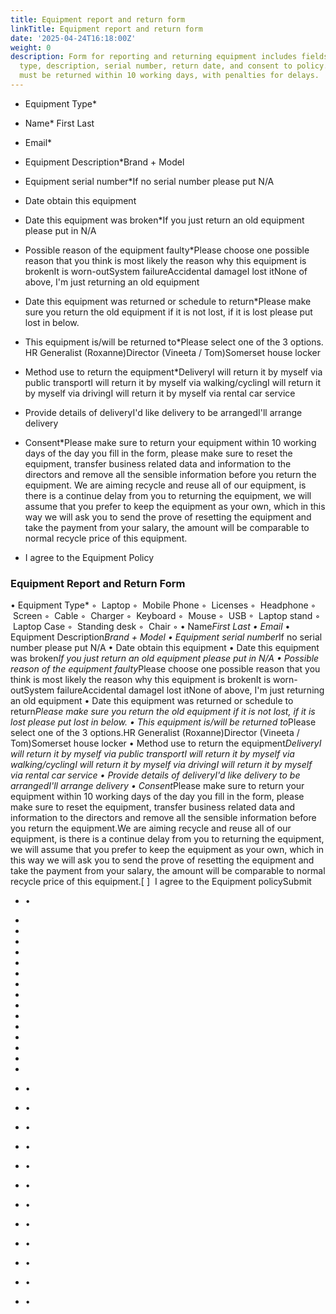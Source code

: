 ```yaml
---
title: Equipment report and return form
linkTitle: Equipment report and return form
date: '2025-04-24T16:18:00Z'
weight: 0
description: Form for reporting and returning equipment includes fields for equipment
  type, description, serial number, return date, and consent to policy. Equipment
  must be returned within 10 working days, with penalties for delays.
---
```



- Equipment Type*

- Name* First Last

- Email*

- Equipment Description*Brand + Model

- Equipment serial number*If no serial number please put N/A

- Date obtain this equipment

- Date this equipment was broken*If you just return an old equipment please put in N/A

- Possible reason of the equipment faulty*Please choose one possible reason that you think is most likely the reason why this equipment is brokenIt is worn-outSystem failureAccidental damageI lost itNone of above, I'm just returning an old equipment

- Date this equipment was returned or schedule to return*Please make sure you return the old equipment if it is not lost, if it is lost please put lost in below.

- This equipment is/will be returned to*Please select one of the 3 options. HR Generalist (Roxanne)Director (Vineeta / Tom)Somerset house locker

- Method use to return the equipment*DeliveryI will return it by myself via public transportI will return it by myself via walking/cyclingI will return it by myself via drivingI will return it by myself via rental car service

- Provide details of deliveryI'd like delivery to be arrangedI'll arrange delivery

- Consent*Please make sure to return your equipment within 10 working days of the day you fill in the form, please make sure to reset the equipment, transfer business related data and information to the directors and remove all the sensible information before you return the equipment.   We are aiming recycle and reuse all of our equipment, is there is a continue delay from you to returning the equipment, we will assume that you prefer to keep the equipment as your own, which in this way we will ask you to send the prove of resetting the equipment and take the payment from your salary, the amount will be comparable to normal recycle price of this equipment.

- I agree to the Equipment Policy





### Equipment Report and Return Form

• Equipment Type*
    ◦  Laptop
    ◦  Mobile Phone
    ◦  Licenses
    ◦  Headphone
    ◦  Screen
    ◦  Cable
    ◦  Charger
    ◦  Keyboard
    ◦  Mouse
    ◦  USB
    ◦  Laptop stand
    ◦  Laptop Case
    ◦  Standing desk
    ◦  Chair
    ◦ 
• Name*First Last
• Email*
• Equipment Description*Brand + Model
• Equipment serial number*If no serial number please put N/A
• Date obtain this equipment
• Date this equipment was broken*If you just return an old equipment please put in N/A
• Possible reason of the equipment faulty*Please choose one possible reason that you think is most likely the reason why this equipment is brokenIt is worn-outSystem failureAccidental damageI lost itNone of above, I'm just returning an old equipment
• Date this equipment was returned or schedule to return*Please make sure you return the old equipment if it is not lost, if it is lost please put lost in below.
• This equipment is/will be returned to*Please select one of the 3 options.HR Generalist (Roxanne)Director (Vineeta / Tom)Somerset house locker
• Method use to return the equipment*DeliveryI will return it by myself via public transportI will return it by myself via walking/cyclingI will return it by myself via drivingI will return it by myself via rental car service
• Provide details of deliveryI'd like delivery to be arrangedI'll arrange delivery
• Consent*Please make sure to return your equipment within 10 working days of the day you fill in the form, please make sure to reset the equipment, transfer business related data and information to the directors and remove all the sensible information before you return the equipment.We are aiming recycle and reuse all of our equipment, is there is a continue delay from you to returning the equipment, we will assume that you prefer to keep the equipment as your own, which in this way we will ask you to send the prove of resetting the equipment and take the payment from your salary, the amount will be comparable to normal recycle price of this equipment.[ ]  I agree to the Equipment policySubmit

- •

- 

- 

- 

- 

- 

- 

- 

- 

- 

- 

- 

- 

- 

- 

- 

- •

- •

- •

- •

- •

- •

- •

- •

- •

- •

- •

- •